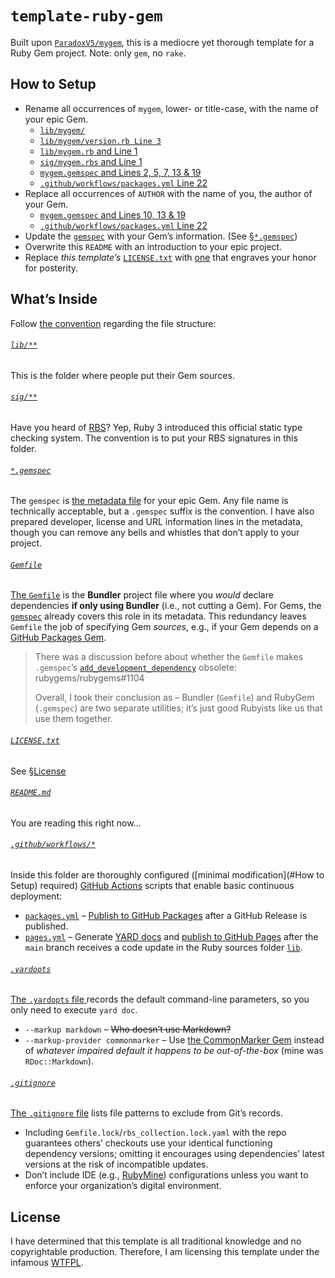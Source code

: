 # `template-ruby-gem`

Built upon [`ParadoxV5/mygem`](https://github.com/ParadoxV5/mygem),
this is a mediocre yet thorough template for a Ruby Gem project.
Note: only `gem`, no `rake`.


## How to Setup

* Rename all occurrences of `mygem`, lower- or title-case, with the name of your epic Gem.
  * [`lib/mygem/`](lib/mygem)
  * [`lib/mygem/version.rb Line 3`](lib/mygem/version.rb#L3)
  * [`lib/mygem.rb` and Line 1](lib/mygem.rb#L1)
  * [`sig/mygem.rbs` and Line 1](sig/mygem.rbs#L1)
  * [`mygem.gemspec` and Lines 2, 5, 7, 13 & 19](mygem.gemspec#L2-L19)
  * [`.github/workflows/packages.yml` Line 22](.github/workflows/packages.yml#L24)
* Replace all occurrences of `AUTHOR` with the name of you, the author of your Gem.
  * [`mygem.gemspec` and Lines 10, 13 & 19](mygem.gemspec#L10-L19)
  * [`.github/workflows/packages.yml` Line 22](.github/workflows/packages.yml#L24)
* Update the [`gemspec`](mygem.gemspec) with your Gem’s information. (See [§`*.gemspec`](#gemspec))
* Overwrite this `README` with an introduction to your epic project.
* Replace *this template’s* [`LICENSE.txt`](LICENSE.txt) with
  [one](https://choosealicense.com/) that engraves your honor for posterity.


## What’s Inside

Follow [the convention](https://guides.rubygems.org/patterns/#file-names) regarding the file structure:

###### [`lib/**`](lib/)
This is the folder where people put their Gem sources.

###### [`sig/**`](sig/)
Have you heard of [RBS](https://github.com/ruby/rbs)?
Yep, Ruby 3 introduced this official static type checking system.
The convention is to put your RBS signatures in this folder.

###### [`*.gemspec`](mygem.gemspec)
The `gemspec` is [the metadata file](https://guides.rubygems.org/specification-reference/) for your epic Gem.
Any file name is technically acceptable, but a `.gemspec` suffix is the convention.
I have also prepared developer, license and URL information lines in the metadata,
though you can remove any bells and whistles that don’t apply to your project.

###### [`Gemfile`](Gemfile)
[The `Gemfile`](https://bundler.io/guides/gemfile.html) is the **Bundler** project file where
you *would* declare dependencies **if only using Bundler** (i.e., not cutting a Gem).
For Gems, the [`gemspec`](#gemspec) already covers this role in its metadata.
This redundancy leaves `Gemfile` the job of specifying Gem *sources*, e.g., if your Gem depends on a
[GitHub Packages Gem](https://docs.github.com/packages/working-with-a-github-packages-registry/working-with-the-rubygems-registry#installing-a-package).

> There was a discussion before about whether the `Gemfile` makes `.gemspec`’s
> [`add_development_dependency`](https://guides.rubygems.org/specification-reference/#add_development_dependency)
> obsolete: rubygems/rubygems#1104
> 
> Overall, I took their conclusion as – Bundler (`Gemfile`) and RubyGem (`.gemspec`) are two separate utilities;
> it’s just good Rubyists like us that use them together.

###### [`LICENSE.txt`](LICENSE.txt)
See [§License](#License)

###### [`README.md`](README.md)
You are reading this right now…

###### [`.github/workflows/*`](.github/workflows)
Inside this folder are thoroughly configured ([minimal modification](#How to Setup) required)
[GitHub Actions](https://github.com/features/actions) scripts that enable basic continuous deployment:

* [`packages.yml`](.github/workflows/packages.yml) –
  [Publish to GitHub Packages](https://docs.github.com/packages/working-with-a-github-packages-registry/working-with-the-rubygems-registry)
  after a GitHub Release is published.
* [`pages.yml`](.github/workflows/pages.yml) – Generate  [YARD docs](https://yardoc.org/) and
  [publish to GitHub Pages](https://github.blog/changelog/2022-07-27-github-pages-custom-github-actions-workflows-beta/)
  after the `main` branch receives a code update in the Ruby sources folder [`lib`](lib).

###### [`.yardopts`](.yardopts)
[The `.yardopts` file ](https://rubydoc.info/gems/yard/file/docs/GettingStarted.md#yardopts-options-file)
records the default command-line parameters, so you only need to execute `yard doc`.

* `--markup markdown` – ~~Who doesn’t use Markdown?~~
* `--markup-provider commonmarker` – Use [the CommonMarker Gem](https://github.com/gjtorikian/commonmarker)
  instead of *whatever impaired default it happens to be out-of-the-box* (mine was `RDoc::Markdown`).

###### [`.gitignore`](.gitignore)
[The `.gitignore` file](https://git-scm.com/docs/gitignore) lists file patterns to exclude from Git’s records.

* Including `Gemfile.lock`/`rbs_collection.lock.yaml` with the repo guarantees others’ checkouts use your identical functioning dependency versions;
  omitting it encourages using dependencies’ latest versions at the risk of incompatible updates.
* Don’t include IDE (e.g., [RubyMine](https://www.jetbrains.com/ruby/)) configurations
  unless you want to enforce your organization’s digital environment.


## License

I have determined that this template is all traditional knowledge and no copyrightable production.
Therefore, I am licensing this template under the infamous [WTFPL](http://www.wtfpl.net/).
